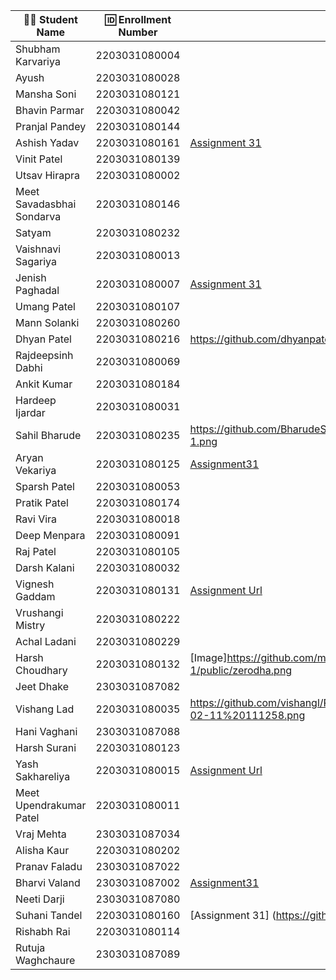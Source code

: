| 👩‍🎓 Student Name               | 🆔 Enrollment Number | Assignment 31 URL | ReactJS Assignments Repo |
|--------------------------------|----------------------|-------------------|-------------|
| Shubham Karvariya              | 2203031080004        |                   |             |
| Ayush                          | 2203031080028        |                   |             |
| Mansha Soni                    | 2203031080121        |                   |             |
| Bhavin Parmar                  | 2203031080042        |                   |             |
| Pranjal Pandey                 | 2203031080144        |                   |             |
| Ashish Yadav                   | 2203031080161        |[Assignment 31](https://github.com/AshishIT611/ReactJS/blob/main/public/zerodha_components.png)                   |[GitHub](https://github.com/AshishIT611/ReactJS)             |
| Vinit Patel                    | 2203031080139        |                   |             |
| Utsav Hirapra                  | 2203031080002        |                   |             |
| Meet Savadasbhai Sondarva      | 2203031080146        |                   |             |
| Satyam                         | 2203031080232        |                   |             |
| Vaishnavi Sagariya             | 2203031080013        |                   |             |
| Jenish Paghadal                | 2203031080007        |  [Assignment 31](https://github.com/ItsJESH/ReactAssignment/blob/main/public/Q1.png)                 | [GitHub](https://github.com/ItsJESH/ReactAssignment)            |
| Umang Patel                    | 2203031080107        |                   |             |
| Mann Solanki                   | 2203031080260        |                   |             |
| Dhyan Patel                    | 2203031080216        |https://github.com/dhyanpatel3/ReactAssignmentWDF/blob/main/component.png|https://github.com/dhyanpatel3/ReactAssignmentWDF|
| Rajdeepsinh Dabhi              | 2203031080069        |                   |             |
| Ankit Kumar                    | 2203031080184        |                   |             |
| Hardeep Ijardar                | 2203031080031        |                   |             |
| Sahil Bharude                  | 2203031080235        |https://github.com/BharudeSahil/React-Assignments/blob/main/Assignment1/React-Assignment-1.png|https://github.com/BharudeSahil/React-Assignments/tree/main|
| Aryan Vekariya                 | 2203031080125        |[Assignment31](https://github.com/aaryanvekariya/React/blob/main/task1.png) |[Github](https://github.com/aaryanvekariya/React)             |
| Sparsh Patel                   | 2203031080053        |                   |             |
| Pratik Patel                   | 2203031080174        |                   |             |
| Ravi Vira                      | 2203031080018        |                   |             |
| Deep Menpara                   | 2203031080091        |                   |             |
| Raj Patel                      | 2203031080105        |                   |             |
| Darsh Kalani                   | 2203031080032        |                   |             |
| Vignesh Gaddam                 | 2203031080131        | [Assignment Url](https://github.com/mrvigneshgaddam/React-Assignment/blob/main/Assignment-1/public/Assignment.png)                  |  [GitHub](https://github.com/mrvigneshgaddam/React-Assignment)           |
| Vrushangi Mistry               | 2203031080222        |                   |             |
| Achal Ladani                   | 2203031080229        |                   |             |
| Harsh Choudhary                | 2203031080132        |[Image]https://github.com/mrHarshchoudhary/ReactAssignment/blob/main/Assignment-1/public/zerodha.png                   |[Github]https://github.com/mrHarshchoudhary/ReactAssignment             |
| Jeet Dhake                     | 2303031087082        |                   |             |
| Vishang Lad                    | 2203031080035        |https://github.com/vishangl/React_Assignments/blob/main/Assignment%201/Screenshot%202025-02-11%20111258.png                   |https://github.com/vishangl/React_Assignments|
| Hani Vaghani                   | 2303031087088        |                   |             |
| Harsh Surani                   | 2203031080123        |                   |             |
| Yash Sakhareliya               | 2203031080015        |[Assignment Url](https://github.com/YashSakhareliya/ReactWdfAssignments/blob/main/image.png)| [Github](https://github.com/YashSakhareliya/ReactWdfAssignments)            |
| Meet Upendrakumar Patel        | 2203031080011        |                   |             |
| Vraj Mehta                     | 2303031087034        |                   |             |
| Alisha Kaur                    | 2203031080202        |                   |             |
| Pranav Faladu                  | 2303031087022        |                   |             |
| Bharvi Valand                  | 2303031087002        |[Assignment31](https://github.com/bharvivaland/ReactAssignments/blob/main/images/finalReact.jpg)|[Github](https://github.com/bharvivaland/ReactAssignments.git)|
| Neeti Darji                    | 2303031087080        |                   |             |
| Suhani Tandel                  | 2203031080160        | [Assignment 31] (https://github.com/SuhaniTandel/React/blob/main/public/snap.png) | [Github](https://github.com/SuhaniTandel/React)     |
| Rishabh Rai                    | 2203031080114        |                   |             |
| Rutuja Waghchaure              | 2303031087089        |                   |             |
